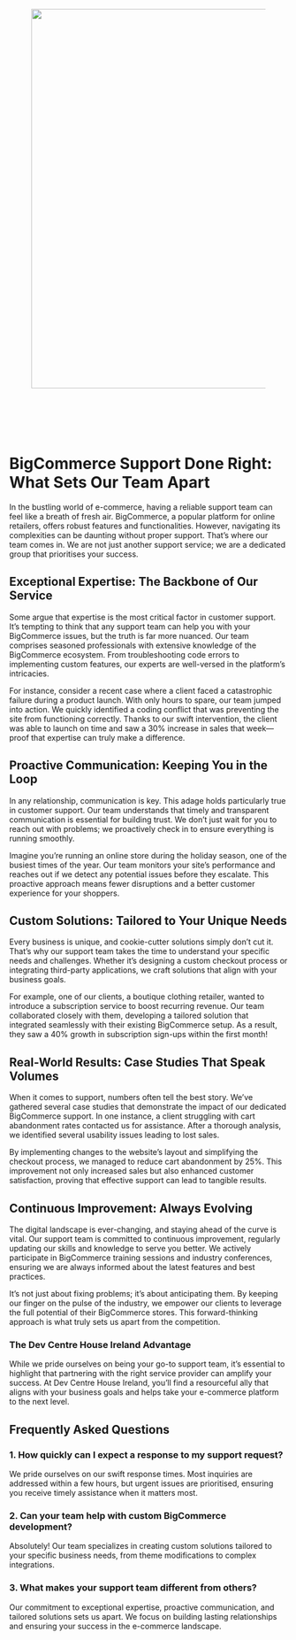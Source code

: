 
<div class="wp-block-columns alignwide is-layout-flex wp-container-core-columns-is-layout-8ba3830c wp-block-columns-is-layout-flex" style="margin-top:0;margin-bottom:0;padding-right:0;padding-left:0">
<div class="wp-block-column is-layout-flow wp-block-column-is-layout-flow" style="flex-basis:70%">
<div class="wp-block-group has-global-padding is-layout-constrained wp-block-group-is-layout-constrained"><figure class="alignwide wp-block-post-featured-image" style="padding-bottom:2vh;"><img alt="" class="attachment-post-thumbnail size-post-thumbnail wp-post-image" decoding="async" fetchpriority="high" height="686" sizes="(max-width: 1200px) 100vw, 1200px" src="https://www.devcentrehouse.eu/blogs/wp-content/uploads/2025/08/featured-1754397528373.jpg" srcset="https://www.devcentrehouse.eu/blogs/wp-content/uploads/2025/08/featured-1754397528373.jpg 1200w, https://www.devcentrehouse.eu/blogs/wp-content/uploads/2025/08/featured-1754397528373-300x172.jpg 300w, https://www.devcentrehouse.eu/blogs/wp-content/uploads/2025/08/featured-1754397528373-1024x585.jpg 1024w, https://www.devcentrehouse.eu/blogs/wp-content/uploads/2025/08/featured-1754397528373-768x439.jpg 768w" style="border-radius:0px;object-fit:cover;" width="1200"/></figure>
<h1 class="alignwide wp-block-post-title has-x-large-font-size">BigCommerce Support Done Right: What Sets Our Team Apart</h1>
<div aria-hidden="true" class="wp-block-spacer" style="height:var(--wp--preset--spacing--10)"></div>
</div>
<div class="wp-block-group has-global-padding is-layout-constrained wp-block-group-is-layout-constrained"><div class="entry-content alignwide wp-block-post-content has-global-padding is-layout-constrained wp-container-core-post-content-is-layout-a5dd074b wp-block-post-content-is-layout-constrained"><p>In the bustling world of e-commerce, having a reliable support team can feel like a breath of fresh air. BigCommerce, a popular platform for online retailers, offers robust features and functionalities. However, navigating its complexities can be daunting without proper support. That’s where our team comes in. We are not just another support service; we are a dedicated group that prioritises your success.</p>
<h2>Exceptional Expertise: The Backbone of Our Service</h2>
<p>Some argue that expertise is the most critical factor in customer support. It’s tempting to think that any support team can help you with your BigCommerce issues, but the truth is far more nuanced. Our team comprises seasoned professionals with extensive knowledge of the BigCommerce ecosystem. From troubleshooting code errors to implementing custom features, our experts are well-versed in the platform’s intricacies.</p>
<p>For instance, consider a recent case where a client faced a catastrophic failure during a product launch. With only hours to spare, our team jumped into action. We quickly identified a coding conflict that was preventing the site from functioning correctly. Thanks to our swift intervention, the client was able to launch on time and saw a 30% increase in sales that week—proof that expertise can truly make a difference.</p>
<h2>Proactive Communication: Keeping You in the Loop</h2>
<p>In any relationship, communication is key. This adage holds particularly true in customer support. Our team understands that timely and transparent communication is essential for building trust. We don’t just wait for you to reach out with problems; we proactively check in to ensure everything is running smoothly.</p>
<p>Imagine you’re running an online store during the holiday season, one of the busiest times of the year. Our team monitors your site’s performance and reaches out if we detect any potential issues before they escalate. This proactive approach means fewer disruptions and a better customer experience for your shoppers.</p>
<h2>Custom Solutions: Tailored to Your Unique Needs</h2>
<p>Every business is unique, and cookie-cutter solutions simply don’t cut it. That’s why our support team takes the time to understand your specific needs and challenges. Whether it’s designing a custom checkout process or integrating third-party applications, we craft solutions that align with your business goals.</p>
<p>For example, one of our clients, a boutique clothing retailer, wanted to introduce a subscription service to boost recurring revenue. Our team collaborated closely with them, developing a tailored solution that integrated seamlessly with their existing BigCommerce setup. As a result, they saw a 40% growth in subscription sign-ups within the first month!</p>
<h2>Real-World Results: Case Studies That Speak Volumes</h2>
<p>When it comes to support, numbers often tell the best story. We’ve gathered several case studies that demonstrate the impact of our dedicated BigCommerce support. In one instance, a client struggling with cart abandonment rates contacted us for assistance. After a thorough analysis, we identified several usability issues leading to lost sales.</p>
<p>By implementing changes to the website’s layout and simplifying the checkout process, we managed to reduce cart abandonment by 25%. This improvement not only increased sales but also enhanced customer satisfaction, proving that effective support can lead to tangible results.</p>
<h2>Continuous Improvement: Always Evolving</h2>
<p>The digital landscape is ever-changing, and staying ahead of the curve is vital. Our support team is committed to continuous improvement, regularly updating our skills and knowledge to serve you better. We actively participate in BigCommerce training sessions and industry conferences, ensuring we are always informed about the latest features and best practices.</p>
<p>It’s not just about fixing problems; it’s about anticipating them. By keeping our finger on the pulse of the industry, we empower our clients to leverage the full potential of their BigCommerce stores. This forward-thinking approach is what truly sets us apart from the competition.</p>
<h3>The Dev Centre House Ireland Advantage</h3>
<p>While we pride ourselves on being your go-to support team, it’s essential to highlight that partnering with the right service provider can amplify your success. At Dev Centre House Ireland, you’ll find a resourceful ally that aligns with your business goals and helps take your e-commerce platform to the next level.</p>
<h2>Frequently Asked Questions</h2>
<h3>1. How quickly can I expect a response to my support request?</h3>
<p>We pride ourselves on our swift response times. Most inquiries are addressed within a few hours, but urgent issues are prioritised, ensuring you receive timely assistance when it matters most.</p>
<h3>2. Can your team help with custom BigCommerce development?</h3>
<p>Absolutely! Our team specializes in creating custom solutions tailored to your specific business needs, from theme modifications to complex integrations.</p>
<h3>3. What makes your support team different from others?</h3>
<p>Our commitment to exceptional expertise, proactive communication, and tailored solutions sets us apart. We focus on building lasting relationships and ensuring your success in the e-commerce landscape.</p>
</div></div>
</div>
<div class="wp-block-column is-layout-flow wp-block-column-is-layout-flow" style="flex-basis:30%"></div>
</div>
